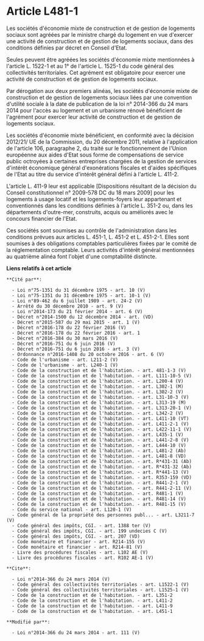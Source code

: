 # Article L481-1

Les sociétés d'économie mixte de construction et de gestion de logements sociaux sont agréées par le ministre chargé du
logement en vue d'exercer une activité de construction et de gestion de logements sociaux, dans des conditions définies par
décret en Conseil d'Etat. 

Seules peuvent être agréées les sociétés d'économie mixte mentionnées à l'article L. 1522-1 et au 1° de l'article L. 1525-1
du code général des collectivités territoriales. Cet agrément est obligatoire pour exercer une activité de construction et de
gestion de logements sociaux. 

Par dérogation aux deux premiers alinéas, les sociétés d'économie mixte de construction et de gestion de logements sociaux
liées par une convention d'utilité sociale à la date de publication de la loi n° 2014-366 du 24 mars 2014 pour l'accès au
logement et un urbanisme rénové bénéficient de l'agrément pour exercer leur activité de construction et de gestion de
logements sociaux. 

Les sociétés d'économie mixte bénéficient, en conformité avec la décision 2012/21/ UE de la Commission, du 20 décembre 2011,
relative à l'application de l'article 106, paragraphe 2, du traité sur le fonctionnement de l'Union européenne aux aides
d'Etat sous forme de compensations de service public octroyées à certaines entreprises chargées de la gestion de services
d'intérêt économique général d'exonérations fiscales et d'aides spécifiques de l'Etat au titre du service d'intérêt général
défini à l'article L. 411-2. 

L'article L. 411-9 leur est applicable [Dispositions résultant de la décision du Conseil constitutionnel n° 2009-578 DC du 18
mars 2009] pour les logements à usage locatif et les logements-foyers leur appartenant et conventionnés dans les conditions
définies à l'article L. 351-2 ou, dans les départements d'outre-mer, construits, acquis ou améliorés avec le concours
financier de l'Etat. 

Ces sociétés sont soumises au contrôle de l'administration dans les conditions prévues aux articles L. 451-1, L. 451-2 et L.
451-2-1. Elles sont soumises à des obligations comptables particulières fixées par le comité de la réglementation comptable.
Leurs activités d'intérêt général mentionnées au quatrième alinéa font l'objet d'une comptabilité distincte.

**Liens relatifs à cet article**

	**Cité par**:

	  - Loi n°75-1351 du 31 décembre 1975 - art. 10 (V)
	  - Loi n°75-1351 du 31 décembre 1975 - art. 10-1 (V)
	  - Loi n°89-462 du 6 juillet 1989 - art. 24-2 (V)
	  - Arrêté du 30 décembre 2010 - art. 9 (V)
	  - Loi n°2014-173 du 21 février 2014 - art. 6 (V)
	  - Décret n°2014-1500 du 12 décembre 2014 - art. (VD)
	  - Décret n°2015-587 du 29 mai 2015 - art. 1 (V)
	  - Décret n°2016-178 du 22 février 2016 (V)
	  - Décret n°2016-178 du 22 février 2016 - art. 1
	  - Décret n°2016-384 du 30 mars 2016 (V)
	  - Décret n°2016-751 du 6 juin 2016 (V)
	  - Décret n°2016-751 du 6 juin 2016 - art. 3 (V)
	  - Ordonnance n°2016-1408 du 20 octobre 2016 - art. 6 (V)
	  - Code de l'urbanisme - art. L211-2 (V)
	  - Code de l'urbanisme - art. L240-1 (V)
	  - Code de la construction et de l'habitation. - art. 481-1-3 (V)
	  - Code de la construction et de l'habitation. - art. L111-10-5 (V)
	  - Code de la construction et de l'habitation. - art. L200-4 (V)
	  - Code de la construction et de l'habitation. - art. L302-1 (M)
	  - Code de la construction et de l'habitation. - art. L302-2 (V)
	  - Code de la construction et de l'habitation. - art. L31-10-3 (V)
	  - Code de la construction et de l'habitation. - art. L313-19 (M)
	  - Code de la construction et de l'habitation. - art. L313-20-1 (V)
	  - Code de la construction et de l'habitation. - art. L342-2 (V)
	  - Code de la construction et de l'habitation. - art. L411-10 (VT)
	  - Code de la construction et de l'habitation. - art. L411-2-1 (V)
	  - Code de la construction et de l'habitation. - art. L422-11-1 (V)
	  - Code de la construction et de l'habitation. - art. L435-1 (V)
	  - Code de la construction et de l'habitation. - art. L441-2-8 (V)
	  - Code de la construction et de l'habitation. - art. L444-10 (V)
	  - Code de la construction et de l'habitation. - art. L481-2 (Ab)
	  - Code de la construction et de l'habitation. - art. L481-8 (VD)
	  - Code de la construction et de l'habitation. - art. R*431-31 (Ab)
	  - Code de la construction et de l'habitation. - art. R*431-32 (Ab)
	  - Code de la construction et de l'habitation. - art. R*441-13 (V)
	  - Code de la construction et de l'habitation. - art. R353-159 (VD)
	  - Code de la construction et de l'habitation. - art. R441-2-1 (V)
	  - Code de la construction et de l'habitation. - art. R441-2-11 (V)
	  - Code de la construction et de l'habitation. - art. R481-1 (V)
	  - Code de la construction et de l'habitation. - art. R481-14 (V)
	  - Code de la construction et de l'habitation. - art. R481-15 (V)
	  - Code du service national - art. L120-1 (V)
	  - Code général de la propriété des personnes publ... - art. L3211-7 (V)
	  - Code général des impôts, CGI. - art. 1388 ter (V)
	  - Code général des impôts, CGI. - art. 199 undecies C (V)
	  - Code général des impôts, CGI. - art. 207 (VD)
	  - Code monétaire et financier - art. R214-155 (V)
	  - Code monétaire et financier - art. R214-81 (V)
	  - Livre des procédures fiscales - art. L102 AE (V)
	  - Livre des procédures fiscales - art. R102 AE-1 (V)

	**Cite**:

	  - Loi n°2014-366 du 24 mars 2014 (V)
	  - Code général des collectivités territoriales - art. L1522-1 (V)
	  - Code général des collectivités territoriales - art. L1525-1 (V)
	  - Code de la construction et de l'habitation. - art. L351-2
	  - Code de la construction et de l'habitation. - art. L411-2
	  - Code de la construction et de l'habitation. - art. L411-9
	  - Code de la construction et de l'habitation. - art. L451-1

	**Modifié par**:

	  - Loi n°2014-366 du 24 mars 2014 - art. 111 (V)
